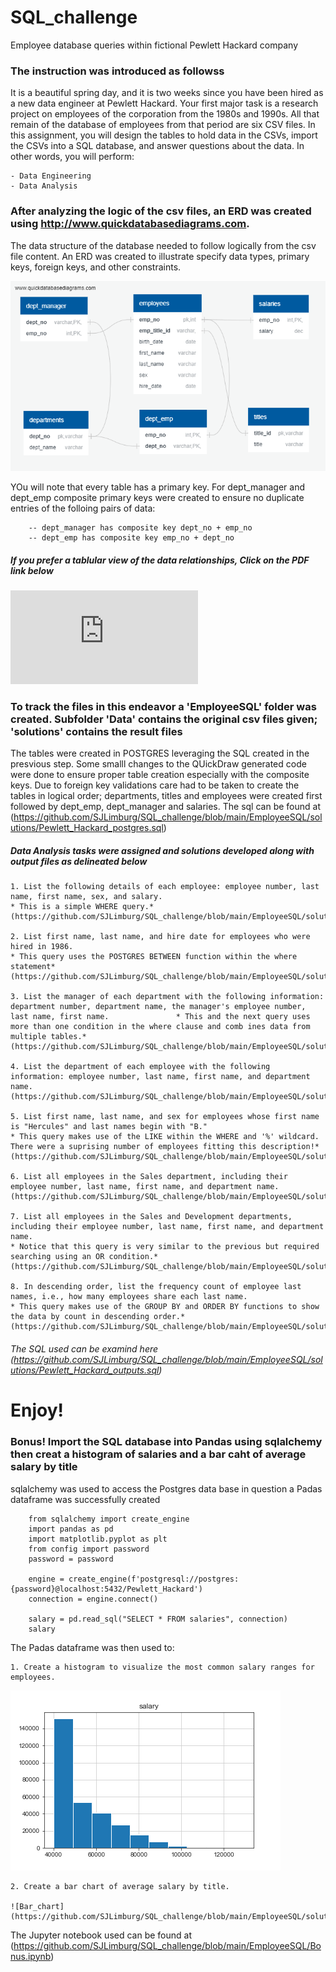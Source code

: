 # SQL_challenge
Employee database queries within fictional Pewlett Hackard company

###  The instruction was introduced as followss

It is a beautiful spring day, and it is two weeks since you have been hired as a new data engineer at Pewlett Hackard. Your first major task is a research project on employees of the corporation from the 1980s and 1990s. All that remain of the database of employees from that period are six CSV files.
In this assignment, you will design the tables to hold data in the CSVs, import the CSVs into a SQL database, and answer questions about the data. In other words, you will perform:

    - Data Engineering
    - Data Analysis
    
### After analyzing the logic of the csv files, an ERD was created using http://www.quickdatabasediagrams.com.

The data structure of the database needed to follow logically from the csv file content. An ERD was created to illustrate specify data types, primary keys, foreign keys, and other constraints.

![ERD](https://github.com/SJLimburg/SQL_challenge/blob/main/EmployeeSQL/solutions/QuickDBD-Pewlett_Hackard_ERD.png)

YOu will note that every table has a primary key. For dept_manager and dept_emp composite primary keys were created to ensure no duplicate entries of the folloing pairs of data:

        -- dept_manager has composite key dept_no + emp_no
        -- dept_emp has composite key emp_no + dept_no
 
##### If you prefer a tablular view of the data relationships, Click on the PDF link below

![PDF of ERD](https://github.com/SJLimburg/SQL_challenge/blob/main/EmployeeSQL/solutions/QuickDBD-Pewlett_Hackard.pdf)

### To track the files in this endeavor a 'EmployeeSQL' folder was created. Subfolder 'Data' contains the original csv files given; 'solutions' contains the result files

The tables were created in POSTGRES  leveraging the SQL created in the presvious step. Some smalll changes to the QUickDraw generated code were done to ensure proper table creation especially with the composite keys.
Due to foreign key validations care had to be taken to create the tables in logical order; departments, titles and employees were created first followed by dept_emp, dept_manager and salaries. The  sql can be found at (https://github.com/SJLimburg/SQL_challenge/blob/main/EmployeeSQL/solutions/Pewlett_Hackard_postgres.sql)

##### Data Analysis tasks were assigned and solutions developed along with output files as delineated below

    1. List the following details of each employee: employee number, last name, first name, sex, and salary.                         
    * This is a simple WHERE query.*                            
    (https://github.com/SJLimburg/SQL_challenge/blob/main/EmployeeSQL/solutions/output_1_Emp_salary.csv)
   
    2. List first name, last name, and hire date for employees who were hired in 1986.   
    * This query uses the POSTGRES BETWEEN function within the where statement*             
    (https://github.com/SJLimburg/SQL_challenge/blob/main/EmployeeSQL/solutions/output_2_hired1986.csv)
            
    3. List the manager of each department with the following information: department number, department name, the manager's employee number, last name, first name.               * This and the next query uses more than one condition in the where clause and comb ines data from multiple tables.*        
    (https://github.com/SJLimburg/SQL_challenge/blob/main/EmployeeSQL/solutions/output_3_manager_info.csv)
   
    4. List the department of each employee with the following information: employee number, last name, first name, and department name.     
    (https://github.com/SJLimburg/SQL_challenge/blob/main/EmployeeSQL/solutions/output_4_employee_info.csv

    5. List first name, last name, and sex for employees whose first name is "Hercules" and last names begin with "B."       
    * This query makes use of the LIKE within the WHERE and '%' wildcard. There were a suprising number of employees fitting this description!*      
    (https://github.com/SJLimburg/SQL_challenge/blob/main/EmployeeSQL/solutions/output_5_Hercules_B_info.csv)

    6. List all employees in the Sales department, including their employee number, last name, first name, and department name.              
    (https://github.com/SJLimburg/SQL_challenge/blob/main/EmployeeSQL/solutions/output_6_Sales_Emp_info.csv)

    7. List all employees in the Sales and Development departments, including their employee number, last name, first name, and department name.     
    * Notice that this query is very similar to the previous but required searching using an OR condition.*   
    (https://github.com/SJLimburg/SQL_challenge/blob/main/EmployeeSQL/solutions/output_7_Sales_%26_Development_Emp_info.csv)

    8. In descending order, list the frequency count of employee last names, i.e., how many employees share each last name.      
    * This query makes use of the GROUP BY and ORDER BY functions to show the data by count in descending order.*               
    (https://github.com/SJLimburg/SQL_challenge/blob/main/EmployeeSQL/solutions/output_8_count_by_Last_names.csv)

###### The SQL used can be examind here  (https://github.com/SJLimburg/SQL_challenge/blob/main/EmployeeSQL/solutions/Pewlett_Hackard_outputs.sql)
# **Enjoy!**

### Bonus! Import the SQL database into Pandas using sqlalchemy then creat a histogram of salaries and  a bar caht of average salary by title

sqlalchemy was used to access the Postgres data base in question a Padas dataframe was successfully created 

        from sqlalchemy import create_engine
        import pandas as pd
        import matplotlib.pyplot as plt
        from config import password
        password = password

        engine = create_engine(f'postgresql://postgres:{password}@localhost:5432/Pewlett_Hackard')
        connection = engine.connect()

        salary = pd.read_sql("SELECT * FROM salaries", connection)
        salary   

The Padas dataframe was then used to:

    1. Create a histogram to visualize the most common salary ranges for employees.
   
   ![histogram](https://github.com/SJLimburg/SQL_challenge/blob/main/EmployeeSQL/solutions/Salary_Histogram.png)

    2. Create a bar chart of average salary by title.
    
    ![Bar_chart](https://github.com/SJLimburg/SQL_challenge/blob/main/EmployeeSQL/solutions/Salary_bar_chart.png)
    
The Jupyter notebook used can be found at (https://github.com/SJLimburg/SQL_challenge/blob/main/EmployeeSQL/Bonus.ipynb)
